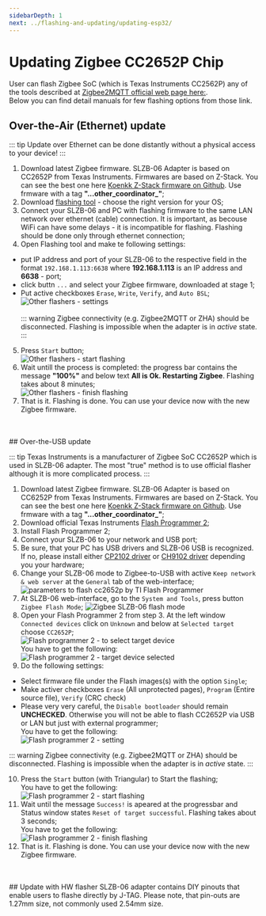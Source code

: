 ```yaml
---
sidebarDepth: 1
next: ../flashing-and-updating/updating-esp32/
---
```


# Updating Zigbee CC2652P Chip
User can flash Zigbee SoC (which is Texas Instruments CC2562P) any of the tools described at [Zigbee2MQTT official web page here:](https://www.zigbee2mqtt.io/guide/adapters/#flashing-cc1352-cc2652-cc2538-based-adapters).  
Below you can find detail manuals for few flashing options from those link.

## Over-the-Air (Ethernet) update  
::: tip
Update over Ethernet can be done distantly without a physical access to your device!
:::

1. Download latest Zigbee firmware. SLZB-06 Adapter is based on CC2652P from Texas Instruments. Firmwares are based on Z-Stack. You can see the best one here [Koenkk Z-Stack firmware on Github](https://github.com/Koenkk/Z-Stack-firmware/tree/master/coordinator/Z-Stack_3.x.0/bin). Use frmware with a tag **"...other_coordinator_"**;
2. Download [flashing tool](https://github.com/smlight-dev/ZigStarGW-MT/releases/tag/v0.3.5) - choose the right version for your OS;
3. Connect your SLZB-06 and PC with flashing firmware to the same LAN network over ethernet (cable) connection. It is important, as becouse WiFi can have some delays - it is incompatible for flashing. Flashing should be done only through ethernet connection;
4. Open Flashing tool and make te following settings:
- put IP address and port of your SLZB-06 to the respective field in the format `192.168.1.113:6638` where **192.168.1.113** is an IP address and **6638** - port;
- click buttn `...` and select your Zigbee firmware, downloaded at stage 1;
- Put active checkboxes `Erase`, `Write`, `Verify`, and `Auto BSL`;  <br><img src="../../images/flashing/cc2652p/other/other-settings.png" title="Other flashers - settings" class="img-fluid" /><br>    
::: warning
Zigbee connectivity (e.g. Zigbee2MQTT or ZHA) should be disconnected. Flashing is impossible when the adapter is in *active* state.
:::  

5. Press `Start` button;  <br><img src="../../images/flashing/cc2652p/other/other-start.png" title="Other flashers - start flashing" class="img-fluid" /><br>
6. Wait untill the process is completed: the progress bar contains the message **"100%"** and below text **All is Ok. Restarting Zigbee**. Flashing takes about 8 minutes; <br> <img src="../../images/flashing/cc2652p/other/other-finish.png" title="Other flashers - finish flashing" class="img-fluid" /><br>    
7. That is it. Flashing is done. You can use your device now with the new Zigbee firmware.  
<br>  
<br>   
## Over-the-USB update

::: tip
Texas Instruments is a manufacturer of Zigbee SoC CC2652P which is used in SLZB-06 adapter. The most "true" method is to use official flasher although it is more complicated process.
:::

1. Download latest Zigbee firmware. SLZB-06 Adapter is based on CC6252P from Texas Instruments. Firmwares are based on Z-Stack. You can see the best one here [Koenkk Z-Stack firmware on Github](https://github.com/Koenkk/Z-Stack-firmware/tree/master/coordinator/Z-Stack_3.x.0/bin). Use frmware with a tag **"...other_coordinator_"**;
2. Download official Texas Instruments [Flash Programmer 2](https://www.ti.com/tool/FLASH-PROGRAMMER);
3. Install Flash Programmer 2;
4. Connect your SLZB-06 to your network and USB port;
5. Be sure, that your PC has USB drivers and SLZB-06 USB is recognized. If no, please install either [CP2102 driver](https://www.silabs.com/developers/usb-to-uart-bridge-vcp-drivers?tab=downloads) or [CH9102 driver](http://www.wch-ic.com/search?t=all&q=ch9102) depending you your hardware;
6. Change your SLZB-06 mode to Zigbee-to-USB with active `Keep network & web server` at the `General` tab of the web-interface; <br><img src="../../images/flashing/cc2652p/ti-fp2/slzb-06-usb-web-server.png" title="parameters to flash cc2652p by TI Flash Programmer" class="img-fluid" /><br>    
7. At SLZB-06 web-interface, go to the `System and Tools`, press button `Zigbee Flash Mode`; <img src="../../images/flashing/cc2652p/ti-fp2/slzb-06-usb-flash-mode.png" title="Zigbee SLZB-06 flash mode" class="img-fluid" /><br>
8. Open your Flash Programmer 2 from step 3. At the left window `Connected devices` click on `Unknown` and below at `Selected target` choose `CC2652P`; <br><img src="../../images/flashing/cc2652p/ti-fp2/fp2-target-unselected.png" title="Flash programmer 2 - to select target device" class="img-fluid" />    <br> You have to get the following:  <br><img src="../../images/flashing/cc2652p/ti-fp2/fp2-target-selected.png" title="Flash programmer 2 - target device selected" class="img-fluid" /><br>    
9. Do the following settings:
- Select firmware file under the Flash images(s) with the option `Single`;
- Make activer checkboxes `Erase` (All unprotected pages), `Program` (Entire source file), `Verify` (CRC check)
- Please very very careful, the `Disable bootloader` should remain **UNCHECKED**. Otherwise you will not be able to flash CC2652P via USB or LAN but just with external programmer; <br> You have to get the following: <br><img src="../../images/flashing/cc2652p/ti-fp2/fp2-flashing-settings.png" title="Flash programmer 2 - setting" class="img-fluid" /><br>

::: warning
Zigbee connectivity (e.g. Zigbee2MQTT or ZHA) should be disconnected. Flashing is impossible when the adapter is in *active* state.
:::  

10. Press the `Start` button (with Triangular) to Start the flashing; <br> You have to get the following: <br><img src="../../images/flashing/cc2652p/ti-fp2/fp2-start-flashing.png" title="Flash programmer 2 - start flashing" class="img-fluid" /><br>    
11. Wait until the message `Success!` is apeared at the progressbar and Status window states `Reset of target successful`. Flashing takes about 3 seconds; <br> You have to get the following: <br><img src="../../images/flashing/cc2652p/ti-fp2/fp2-finish-flashing.png" title="Flash programmer 2 - finish flashing" class="img-fluid" /><br>    
12. That is it. Flashing is done. You can use your device now with the new Zigbee firmware.  
<br>   
<br>   
## Update with HW flasher
SLZB-06 adapter contains DIY pinouts that enable users to flashe directly by J-TAG. Please note, that pin-outs are 1.27mm size, not commonly used 2.54mm size. 

